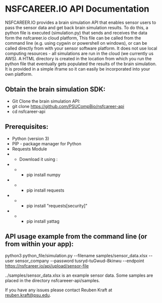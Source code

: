 # NSFCAREER.IO API Documentation

NSFCAREER.IO provides a brain simulation API that enables sensor users to pass the sensor data and get back brain simulation results. To do this, a python file is executed (simulation.py) that sends and receives the data form the nsfcareer.io cloud platform, This file can be called from the command line (e.g. using cygwin or powershell on windows), or can be called directly from with your sensor software platform. It does not use local computing resources - all simulations are run in the cloud (we currently us AWS). A HTML directory is created in the location from which you run the python file that eventually gets populated the results of the brain simulation. It is provided in a simple iframe so it can easily be incorporated into your own platform.

## Obtain the brain simulation SDK:
- Git Clone the brain simulation API:
- git clone https://github.com/PSUCompBio/nsfcareer-api
- cd nsfcareer-api

## Prerequisites:
- Python (version 3)
- PIP - package manager for Python
- Requests Module
- - Download it using :
- - - pip install numpy
- - - pip install requests
- - - pip install "requests[security]"
- - - pip install yattag

## API usage example from the command line (or from within your app):
python3 python_file/simulation.py --filename samples/sensor_data.xlsx  --user sensor_company --password tusryd-tuGwud-8kinwu --endpoint https://nsfcareer.io/api/upload/sensor-file


../samples/sensor_data.xlsx  is an example sensor data. Some samples are placed in the directory nsfcareeer-api/samples.

If you have any issues please contact Reuben Kraft at reuben.kraft@psu.edu. 
